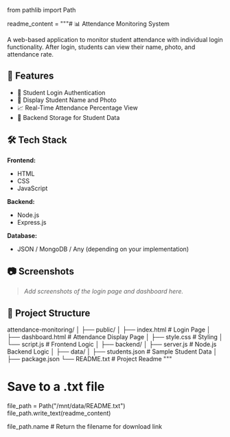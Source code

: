 from pathlib import Path

readme_content = """# 📊 Attendance Monitoring System

A web-based application to monitor student attendance with individual login functionality. After login, students can view their name, photo, and attendance rate.

## 🚀 Features

- 🔐 Student Login Authentication
- 👤 Display Student Name and Photo
- 📈 Real-Time Attendance Percentage View
- 💾 Backend Storage for Student Data

## 🛠️ Tech Stack

**Frontend:**
- HTML
- CSS
- JavaScript

**Backend:**
- Node.js
- Express.js

**Database:**
- JSON / MongoDB / Any (depending on your implementation)

## 📷 Screenshots

> _Add screenshots of the login page and dashboard here._

## 📁 Project Structure

attendance-monitoring/
│
├── public/
│   ├── index.html        # Login Page
│   ├── dashboard.html    # Attendance Display Page
│   ├── style.css         # Styling
│   └── script.js         # Frontend Logic
│
├── backend/
│   ├── server.js         # Node.js Backend Logic
│
├── data/
│   ├── students.json     # Sample Student Data
│
├── package.json
└── README.txt            # Project Readme
"""

# Save to a .txt file
file_path = Path("/mnt/data/README.txt")
file_path.write_text(readme_content)

file_path.name  # Return the filename for download link

